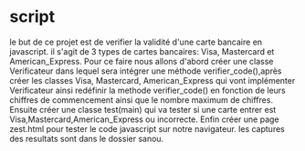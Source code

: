 # script
le but de ce projet est de verifier la validité d'une carte bancaire en javascript.
il s'agit de 3 types de cartes bancaires: Visa, Mastercard et American_Express.
Pour ce faire nous allons d'abord créer une classe Verificateur dans lequel sera intégrer une méthode verifier_code(),après créer les classes Visa, Mastercard, American_Express qui vont implémenter Verificateur ainsi redéfinir la methode verifier_code() en fonction de leurs chiffres de commencement ainsi que le nombre maximum de chiffres.
Ensuite créer une classe test(main) qui va tester si une carte entrer est Visa,Mastercard,American_Express ou incorrecte.
Enfin créer une page zest.html pour tester le code javascript sur notre navigateur.
les captures des resultats sont dans le dossier sanou.
